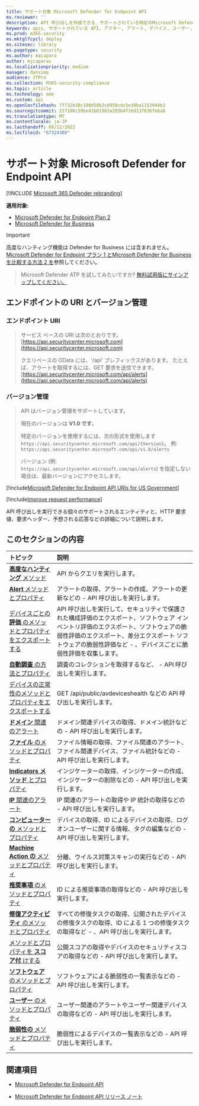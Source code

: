 ```yaml
---
title: サポート対象 Microsoft Defender for Endpoint API
ms.reviewer: ''
description: API 呼び出しを作成できる、サポートされている特定のMicrosoft Defender for Endpoint エンティティについて説明します。
keywords: apis, サポートされている API, アクター, アラート, デバイス, ユーザー, ドメイン, IP, ファイル, 高度なクエリ, 高度な捜索
ms.prod: m365-security
ms.mktglfcycl: deploy
ms.sitesec: library
ms.pagetype: security
ms.author: macapara
author: mjcaparas
ms.localizationpriority: medium
manager: dansimp
audience: ITPro
ms.collection: M365-security-compliance
ms.topic: article
ms.technology: mde
ms.custom: api
ms.openlocfilehash: 7f732b38c108d50b2c8950cdc5e30ba1153944b3
ms.sourcegitcommit: 217108c59be41b01963a393b4f16d137636fe6a8
ms.translationtype: MT
ms.contentlocale: ja-JP
ms.lasthandoff: 08/12/2022
ms.locfileid: "67324388"
---
```

# <a name="supported-microsoft-defender-for-endpoint-apis"></a>サポート対象 Microsoft Defender for Endpoint API

[!INCLUDE [Microsoft 365 Defender rebranding](../../includes/microsoft-defender.md)]

**適用対象:** 
- [Microsoft Defender for Endpoint Plan 2](https://go.microsoft.com/fwlink/?linkid=2154037)
- [Microsoft Defender for Business](../defender-business/index.yml)

> [!IMPORTANT]
> 高度なハンティング機能は Defender for Business には含まれません。 [Microsoft Defender for Endpoint プラン 1 とMicrosoft Defender for Businessを比較する方法 2 を](../defender-business/compare-mdb-m365-plans.md#compare-microsoft-defender-for-business-to-microsoft-defender-for-endpoint-plans-1-and-2)参照してください。


> Microsoft Defender ATP を試してみたいですか? [無料試用版にサインアップしてください。](https://signup.microsoft.com/create-account/signup?products=7f379fee-c4f9-4278-b0a1-e4c8c2fcdf7e&ru=https://aka.ms/MDEp2OpenTrial?ocid=docs-wdatp-exposedapis-abovefoldlink)

## <a name="endpoint-uri-and-versioning"></a>エンドポイントの URI とバージョン管理

### <a name="endpoint-uri"></a>エンドポイント URI

> サービス ベースの URI は次のとおりです。 [https://api.securitycenter.microsoft.com](https://api.securitycenter.microsoft.com)
>
> クエリベースの OData には、'/api' プレフィックスがあります。 たとえば、アラートを取得するには、GET 要求を送信できます。 [https://api.securitycenter.microsoft.com/api/alerts](https://api.securitycenter.microsoft.com/api/alerts)

### <a name="versioning"></a>バージョン管理

> API はバージョン管理をサポートしています。
>
> 現在のバージョンは **V1.0 です**。
>
> 特定のバージョンを使用するには、次の形式を使用します `https://api.securitycenter.microsoft.com/api/{Version}`。 例: `https://api.securitycenter.microsoft.com/api/v1.0/alerts`
>
> バージョン (例: `https://api.securitycenter.microsoft.com/api/alerts`) を指定しない場合は、最新バージョンにアクセスします。

[!include[Microsoft Defender for Endpoint API URIs for US Government](../../includes/microsoft-defender-api-usgov.md)]

[!include[Improve request performance](../../includes/improve-request-performance.md)]

API 呼び出しを実行できる個々のサポートされるエンティティと、HTTP 要求値、要求ヘッダー、予想される応答などの詳細について説明します。

## <a name="in-this-section"></a>このセクションの内容

トピック | 説明
:---|:---
[**高度なハンティング** メソッド](run-advanced-query-api.md) | API からクエリを実行します。
[**Alert** メソッドとプロパティ](alerts.md) | アラートの取得、アラートの作成、アラートの更新などの \- API 呼び出しを実行します。
[デバイスごとの **評価** のメソッドとプロパティをエクスポートする](get-assessment-methods-properties.md) | API 呼び出しを実行して、セキュリティで保護された構成評価のエクスポート、ソフトウェア インベントリ評価のエクスポート、ソフトウェアの脆弱性評価のエクスポート、差分エクスポート ソフトウェアの脆弱性評価など \- 、デバイスごとに脆弱性評価を収集します。
[**自動調査** の方法とプロパティ](investigation.md) | 調査のコレクションを取得するなど、 \- API 呼び出しを実行します。
[デバイスの正常性のメソッドとプロパティをエクスポートする](device-health-api-methods-properties.md) | GET /api/public/avdeviceshealth などの API 呼び出しを実行します。
[**ドメイン** 関連のアラート](get-domain-related-alerts.md) | ドメイン関連デバイスの取得、ドメイン統計などの \- API 呼び出しを実行します。
[**ファイル** のメソッドとプロパティ](files.md) | ファイル情報の取得、ファイル関連のアラート、ファイル関連デバイス、ファイル統計などの \- API 呼び出しを実行します。
[**Indicators メソッド** とプロパティ](ti-indicator.md) | インジケーターの取得、インジケーターの作成、インジケーターの削除などの \- API 呼び出しを実行します。
[**IP** 関連のアラート](get-ip-related-alerts.md) | IP 関連のアラートの取得や IP 統計の取得などの \- API 呼び出しを実行します。
[**コンピューターの** メソッドとプロパティ](machine.md) | デバイスの取得、ID によるデバイスの取得、ログオンユーザーに関する情報、タグの編集などの \- API 呼び出しを実行します。
[**Machine Action の** メソッドとプロパティ](machineaction.md) | 分離、ウイルス対策スキャンの実行などの \- API 呼び出しを実行します。
[**推奨事項** のメソッドとプロパティ](recommendation.md) | ID による推奨事項の取得などの \- API 呼び出しを実行します。
[**修復アクティビティ** のメソッドとプロパティ](get-remediation-methods-properties.md) | すべての修復タスクの取得、公開されたデバイスの修復タスクの取得、ID による 1 つの修復タスクの取得など \- 、API 呼び出しを実行します。
[メソッドとプロパティを **スコア付** けする](score.md) | 公開スコアの取得やデバイスのセキュリティスコアの取得などの \- API 呼び出しを実行します。
[**ソフトウェア** のメソッドとプロパティ](software.md) | ソフトウェアによる脆弱性の一覧表示などの \- API 呼び出しを実行します。
[**ユーザー** のメソッドとプロパティ](user.md) | ユーザー関連のアラートやユーザー関連デバイスの取得などの \- API 呼び出しを実行します。
[**脆弱性の** メソッドとプロパティ](vulnerability.md) | 脆弱性によるデバイスの一覧表示などの \- API 呼び出しを実行します。

## <a name="see-also"></a>関連項目

- [Microsoft Defender for Endpoint API](apis-intro.md)

- [Microsoft Defender for Endpoint API リリース ノート](api-release-notes.md)
